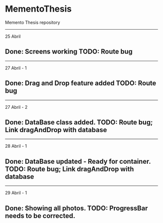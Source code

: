 MementoThesis
=============

Memento Thesis repository

-------------
25 Abril

Done: Screens working
TODO: Route bug
-------------
-------------
27 Abril - 1

Done: Drag and Drop feature added
TODO: Route bug
-------------
-------------
27 Abril - 2

Done: DataBase class added. 
TODO: Route bug; Link dragAndDrop with database
-------------
-------------
28 Abril - 1

Done: DataBase updated - Ready for container. 
TODO: Route bug; Link dragAndDrop with database
-------------
-------------
29 Abril - 1

Done: Showing all photos. 
TODO: ProgressBar needs to be corrected.
-------------
